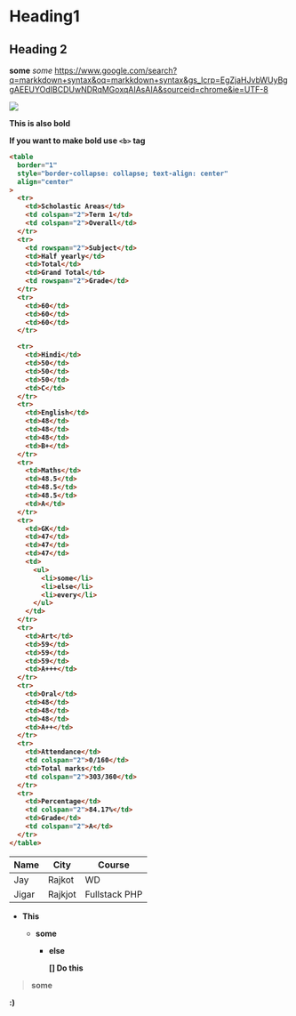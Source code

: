# Heading1

## Heading 2

**some**
_some_
https://www.google.com/search?q=markkdown+syntax&oq=markkdown+syntax&gs_lcrp=EgZjaHJvbWUyBggAEEUYOdIBCDUwNDRqMGoxqAIAsAIA&sourceid=chrome&ie=UTF-8

![](https://images.pexels.com/photos/1714208/pexels-photo-1714208.jpeg?auto=compress&cs=tinysrgb&w=1260&h=750&dpr=1)

<b>This is also bold<b>

If you want to make bold use `<b>` tag

```html
<table
  border="1"
  style="border-collapse: collapse; text-align: center"
  align="center"
>
  <tr>
    <td>Scholastic Areas</td>
    <td colspan="2">Term 1</td>
    <td colspan="2">Overall</td>
  </tr>
  <tr>
    <td rowspan="2">Subject</td>
    <td>Half yearly</td>
    <td>Total</td>
    <td>Grand Total</td>
    <td rowspan="2">Grade</td>
  </tr>
  <tr>
    <td>60</td>
    <td>60</td>
    <td>60</td>
  </tr>

  <tr>
    <td>Hindi</td>
    <td>50</td>
    <td>50</td>
    <td>50</td>
    <td>C</td>
  </tr>
  <tr>
    <td>English</td>
    <td>48</td>
    <td>48</td>
    <td>48</td>
    <td>B+</td>
  </tr>
  <tr>
    <td>Maths</td>
    <td>48.5</td>
    <td>48.5</td>
    <td>48.5</td>
    <td>A</td>
  </tr>
  <tr>
    <td>GK</td>
    <td>47</td>
    <td>47</td>
    <td>47</td>
    <td>
      <ul>
        <li>some</li>
        <li>else</li>
        <li>every</li>
      </ul>
    </td>
  </tr>
  <tr>
    <td>Art</td>
    <td>59</td>
    <td>59</td>
    <td>59</td>
    <td>A+++</td>
  </tr>
  <tr>
    <td>Oral</td>
    <td>48</td>
    <td>48</td>
    <td>48</td>
    <td>A++</td>
  </tr>
  <tr>
    <td>Attendance</td>
    <td colspan="2">0/160</td>
    <td>Total marks</td>
    <td colspan="2">303/360</td>
  </tr>
  <tr>
    <td>Percentage</td>
    <td colspan="2">84.17%</td>
    <td>Grade</td>
    <td colspan="2">A</td>
  </tr>
</table>
```

| Name  | City    | Course        |
| ----- | ------- | ------------- |
| Jay   | Rajkot  | WD            |
| Jigar | Rajkjot | Fullstack PHP |

- This

  - some

    - else

      [] Do this

> some

:)
